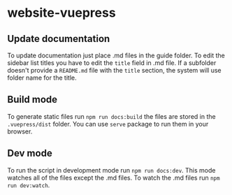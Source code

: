 # website-vuepress

## Update documentation

To update documentation just place .md files in the guide folder. To edit the sidebar list titles you have to edit the `title` field in .md file. If a subfolder doesn't provide a `README.md` file with the `title` section, the system will use folder name for the title.

## Build mode

To generate static files run `npm run docs:build` the files are stored in the `.vuepress/dist` folder. You can use `serve` package to run them in your browser.

## Dev mode

To run the script in development mode run `npm run docs:dev`. This mode watches all of the files except the .md files. To watch the .md files run `npm run dev:watch`.
